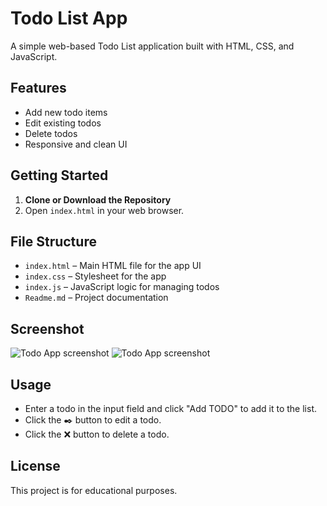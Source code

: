 # Todo List App

A simple web-based Todo List application built with HTML, CSS, and JavaScript.

## Features

- Add new todo items
- Edit existing todos
- Delete todos
- Responsive and clean UI

## Getting Started

1. **Clone or Download the Repository**
2. Open `index.html` in your web browser.

## File Structure

- `index.html` – Main HTML file for the app UI
- `index.css` – Stylesheet for the app
- `index.js` – JavaScript logic for managing todos
- `Readme.md` – Project documentation

## Screenshot

![Todo App screenshot](.Screenshot_2025-06-29_142001.png)
![Todo App screenshot](.Screenshot_2025-06-29_142028.png)

## Usage

- Enter a todo in the input field and click "Add TODO" to add it to the list.
- Click the ✒️ button to edit a todo.
- Click the ❌ button to delete a todo.


## License

This project is for educational purposes.